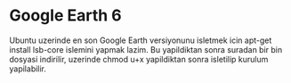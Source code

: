 # Google Earth 6

Ubuntu uzerinde en son Google Earth versiyonunu isletmek icin apt-get
install lsb-core islemini yapmak lazim. Bu yapildiktan sonra suradan
bir bin dosyasi indirilir, uzerinde chmod u+x yapildiktan sonra
isletilip kurulum yapilabilir.




